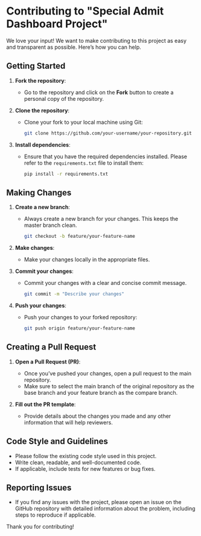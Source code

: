 # Contributing to "Special Admit Dashboard Project"

We love your input! We want to make contributing to this project as easy and transparent as possible. Here’s how you can help.

## Getting Started

1. **Fork the repository**:
   - Go to the repository and click on the **Fork** button to create a personal copy of the repository.

2. **Clone the repository**:
   - Clone your fork to your local machine using Git:
     ```bash
     git clone https://github.com/your-username/your-repository.git
     ```

3. **Install dependencies**:
   - Ensure that you have the required dependencies installed. Please refer to the `requirements.txt` file to install them:
     ```bash
     pip install -r requirements.txt
     ```

## Making Changes

1. **Create a new branch**:
   - Always create a new branch for your changes. This keeps the master branch clean.
     ```bash
     git checkout -b feature/your-feature-name
     ```

2. **Make changes**:
   - Make your changes locally in the appropriate files.

3. **Commit your changes**:
   - Commit your changes with a clear and concise commit message.
     ```bash 
     git commit -m "Describe your changes"
     ```

4. **Push your changes**:
   - Push your changes to your forked repository:
     ```bash
     git push origin feature/your-feature-name
     ```

## Creating a Pull Request

1. **Open a Pull Request (PR)**:
   - Once you’ve pushed your changes, open a pull request to the main repository.
   - Make sure to select the main branch of the original repository as the base branch and your feature branch as the compare branch.

2. **Fill out the PR template**:
   - Provide details about the changes you made and any other information that will help reviewers.

## Code Style and Guidelines
- Please follow the existing code style used in this project.
- Write clean, readable, and well-documented code.
- If applicable, include tests for new features or bug fixes.

## Reporting Issues
- If you find any issues with the project, please open an issue on the GitHub repository with detailed information about the problem, including steps to reproduce if applicable.

Thank you for contributing!
